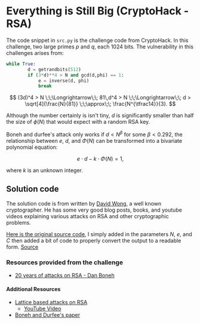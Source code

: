 # Everything is Still Big (CryptoHack - RSA)

The code snippet in `src.py` is the challenge code from CryptoHack. In this challenge, two large primes $p$ and $q$, each $1024$ bits. The vulnerability in this challenges arises from:

```python
while True:
        d = getrandbits(512)
        if (3*d)**4 > N and gcd(d,phi) == 1:
            e = inverse(d, phi)
            break
```

$$
(3d)^4 > N 
\;\;\Longrightarrow\;\;
81\,d^4 > N
\;\;\Longrightarrow\;\;
d > \sqrt[4]{\frac{N}{81}}
\;\;\approx\;\;
\frac{N^{\tfrac14}}{3}.
$$

Although the number certainly is isn't tiny, $d$ is significantly smaller than half the size of $\phi(N)$ that would expect with a random RSA key.

Boneh and durfee's attack only works if $d < N^{\beta}$ for some $\beta < 0.292$, the relationship between $e$, $d$, and $\Phi(N)$ can be transformed into a bivariate polynomial equation:

$$
e \cdot d - k \cdot \Phi(N) = 1,
$$

where $k$ is an unknown integer.

## Solution code

The solution code is from written by [David Wong](https://github.com/mimoo), a well known cryptographer. He has some very good blog posts, books, and youtube videos explaining various attacks on RSA and other cryptographic problems.

[Here is the original source code](https://github.com/mimoo/RSA-and-LLL-attacks/blob/master/boneh_durfee.sage), I simply added in the parameters $N$, $e$, and $C$ then added a bit of code to properly convert the output to a readable form. [Source](./boneh_durfee.sage)

### Resources provided from the challenge

- [20 years of attacks on RSA - Dan Boneh](https://crypto.stanford.edu/~dabo/papers/RSA-survey.pdf)

#### Additional Resources

- [Lattice based attacks on RSA](https://github.com/mimoo/RSA-and-LLL-attacks/tree/master?tab=readme-ov-file#boneh-durfee)
    - [YouTube Video](https://www.youtube.com/watch?v=3cicTG3zeVQ   )
- [Boneh and Durfee's paper](https://crypto.stanford.edu/~dabo/papers/RSA-survey.pdf)
